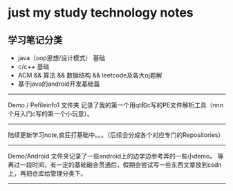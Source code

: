# just my study technology notes   

## 学习笔记分类

* java（oop思想/设计模式） 基础
* c/c++ 基础
* ACM && 算法 && 数据结构 && leetcode及各大oj题解 
* 基于java的android开发基础篇

------------------------------------------------------------------------------

Demo / Pefileinfo1 文件夹 记录了我的第一个用qt和c写的PE文件解析工具（nnn个月入门c写的第一个小玩意）。

------------------------------------------------------------------------------

陆续更新学习note,疯狂打基础中。。。（后续会分成各个对应专门的Repositories）

------------------------------------------------------------------------------

Demo/Android 文件夹记录了一些android上的边学边参考弄的一些小demo。
等再过一段时间，有一定的基础融会贯通后，假期会尝试写一些东西文章放到csdn上，再把仓库给管理分类下。

------------------------------------------------------------------------------

